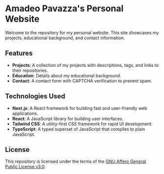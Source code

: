 # Amadeo Pavazza's Personal Website

Welcome to the repository for my personal website. This site showcases my projects, educational background, and contact information.

## Features

- **Projects**: A collection of my projects with descriptions, tags, and links to their repositories.
- **Education**: Details about my educational background.
- **Contact**: A contact form with CAPTCHA verification to prevent spam.

## Technologies Used

- **Next.js**: A React framework for building fast and user-friendly web applications.
- **React**: A JavaScript library for building user interfaces.
- **Tailwind CSS**: A utility-first CSS framework for rapid UI development.
- **TypeScript**: A typed superset of JavaScript that compiles to plain JavaScript.

## License
This repository is licensed under the terms of the [GNU Affero General Public License v3.0](LICENSE).